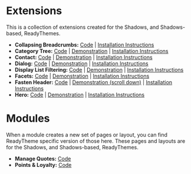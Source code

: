 # Extensions
This is a collection of extensions created for the Shadows, and Shadows-based, ReadyThemes.

* **Collapsing Breadcrumbs:** [Code](breadcrumbs/collapsing-breadcrumbs) | [Installation Instructions](breadcrumbs/collapsing-breadcrumbs/install.md)
* **Category Tree:** [Code](category-tree) | [Demonstration](https://shadows.mivareadythemes.com/category-1.html) | [Installation Instructions](category-tree/install.md)
* **Contact:** [Code](contact) | [Demonstration](https://shadows.mivareadythemes.com/contact-us.html) | [Installation Instructions](contact/install.md)
* **Dialog:** [Code](dialog) | [Demonstration](https://shadows.mivareadythemes.com/order-history-list.html) | [Installation Instructions](dialog/install.md)
* **Display List Filtering:** [Code](display-list-filtering) | [Demonstration](https://shadows.mivareadythemes.com/sub-category-1.html) | [Installation Instructions](display-list-filtering/install.md)
* **Facets:** [Code](facets) | [Demonstration](https://shadows.mivareadythemes.com/sub-category-1.html) | [Installation Instructions](facets/install.md)
* **Fasten Header:** [Code](fasten-header) | [Demonstration (scroll down)](https://shadows.mivareadythemes.com/) | [Installation Instructions](fasten-header/install.md)
* **Hero:** [Code](hero) | [Demonstration](https://shadows.mivareadythemes.com/) | [Installation Instructions](hero/install.md)

# Modules
When a module creates a new set of pages or layout, you can find ReadyTheme specific version of those here. These pages and layouts are for the Shadows, and Shadows-based, ReadyThemes.

* **Manage Quotes:** [Code](quote)
* **Points & Loyalty:** [Code](points)
